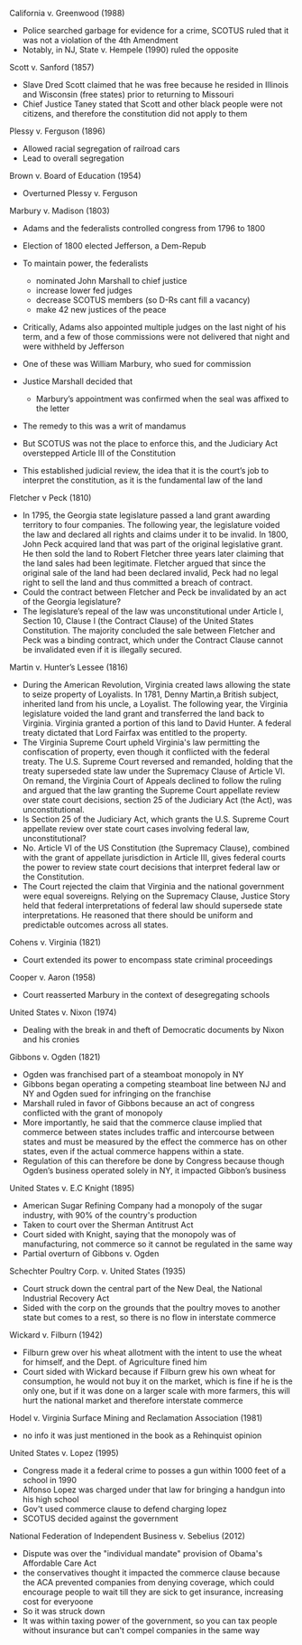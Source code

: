 California v. Greenwood (1988)

- Police searched garbage for evidence for a crime, SCOTUS ruled that it was not a violation of the 4th Amendment
- Notably, in NJ, State v. Hempele (1990) ruled the opposite

Scott v. Sanford (1857)

- Slave Dred Scott claimed that he was free because he resided in Illinois and Wisconsin (free states) prior to returning to Missouri
- Chief Justice Taney stated that Scott and other black people were not citizens, and therefore the constitution did not apply to them

Plessy v. Ferguson (1896)

- Allowed racial segregation of railroad cars
- Lead to overall segregation

Brown v. Board of Education (1954)

- Overturned Plessy v. Ferguson

Marbury v. Madison (1803)

- Adams and the federalists controlled congress from 1796 to 1800
- Election of 1800 elected Jefferson, a Dem-Repub
- To maintain power, the federalists

  - nominated John Marshall to chief justice
  - increase lower fed judges
  - decrease SCOTUS members (so D-Rs cant fill a
    vacancy)
  - make 42 new justices of the peace
- Critically, Adams also appointed multiple judges on the last night of his term, and a few of those commissions were not delivered that night and were withheld by Jefferson
- One of these was William Marbury, who sued for
  commission
- Justice Marshall decided that

  - Marbury’s appointment was confirmed when the seal was affixed to the letter
- The remedy to this was a writ of mandamus
- But SCOTUS was not the place to enforce this, and the Judiciary Act overstepped Article III of the Constitution
- This established judicial review, the idea that
  it is the court’s job to interpret the constitution, as it is the fundamental
  law of the land

Fletcher v Peck (1810)

- In 1795, the Georgia state legislature passed a land grant awarding territory to four companies. The following year, the legislature voided the law and declared all rights and claims under it to be invalid. In 1800, John Peck acquired land that was part of the original legislative grant. He then sold the land to Robert Fletcher three years later claiming that the land sales had been legitimate. Fletcher argued that since the original sale of the land had been declared invalid, Peck had no legal right to sell the land and thus committed a breach of contract.
- Could the contract between Fletcher and Peck be invalidated by an act of the Georgia legislature?
- The legislature’s repeal of the law was unconstitutional under Article I, Section 10, Clause I (the Contract Clause) of the United States Constitution. The majority concluded the sale between Fletcher and Peck was a binding contract, which under the Contract Clause cannot be invalidated even if it is illegally secured.

Martin v. Hunter’s Lessee (1816)

- During the American Revolution, Virginia created laws allowing the state to seize property of Loyalists. In 1781, Denny Martin,a British subject, inherited land from his uncle, a Loyalist. The following year, the Virginia legislature voided the land grant and transferred the land back to Virginia. Virginia granted a portion of this land to David Hunter. A federal treaty dictated that Lord Fairfax was entitled to the property.
- The Virginia Supreme Court upheld Virginia's law permitting the confiscation of property, even though it conflicted with the federal treaty. The U.S. Supreme Court reversed and remanded, holding that the treaty superseded state law under the Supremacy Clause of Article VI. On remand, the Virginia Court of Appeals declined to follow the ruling and argued that the law granting the Supreme Court appellate review over state court decisions, section 25 of the Judiciary Act (the Act), was unconstitutional.
- Is Section 25 of the Judiciary Act, which grants the U.S. Supreme Court appellate review over state court cases involving federal law, unconstitutional?
- No. Article VI of the US Constitution (the Supremacy Clause), combined with the grant of appellate jurisdiction in Article III, gives federal courts the power to review state court decisions that interpret federal law or the Constitution.
- The Court rejected the claim that Virginia and the national government were equal sovereigns. Relying on the Supremacy Clause, Justice Story held that federal interpretations of federal law should supersede state interpretations. He reasoned that there should be uniform and predictable outcomes across all states.

Cohens v. Virginia (1821)

- Court extended its power to encompass state criminal proceedings

Cooper v. Aaron (1958)

- Court reasserted Marbury in the context of desegregating schools

United States v. Nixon (1974)

- Dealing with the break in and theft of Democratic documents by Nixon and his cronies

Gibbons v. Ogden (1821)

- Ogden was franchised part of a steamboat monopoly in NY
- Gibbons began operating a competing steamboat line between NJ and NY and Ogden sued for infringing on the franchise
- Marshall ruled in favor of Gibbons because an act of congress conflicted with the grant of monopoly
- More importantly, he said that the commerce clause implied that commerce between states includes traffic and intercourse between states and must be measured by the effect the commerce has on other states, even if the actual commerce happens within a state.
- Regulation of this can therefore be done by Congress because though Ogden’s business operated solely in NY, it impacted Gibbon’s business

United States v. E.C Knight (1895)

- American Sugar Refining Company had a monopoly of the sugar industry, with 90% of the country's production
- Taken to court over the Sherman Antitrust Act
- Court sided with Knight, saying that the monopoly was of manufacturing, not commerce so it cannot be regulated in the same way
- Partial overturn of Gibbons v. Ogden

Schechter Poultry Corp. v. United States (1935)

- Court struck down the central part of the New Deal, the National Industrial Recovery Act
- Sided with the corp on the grounds that the poultry moves to another state but comes to a rest, so there is no flow in interstate commerce

Wickard v. Filburn (1942)

- Filburn grew over his wheat allotment with the intent to use the wheat for himself, and the Dept. of Agriculture fined him
- Court sided with Wickard because if Filburn grew his own wheat for consumption, he would not buy it on the market, which is fine if he is the only one, but if it was done on a larger scale with more farmers, this will hurt the national market and therefore interstate commerce

Hodel v. Virginia Surface Mining and Reclamation Association (1981)

- no info it was just mentioned in the book as a Rehinquist opinion

United States v. Lopez (1995)

- Congress made it a federal crime to posses a gun within 1000 feet of a school in 1990
- Alfonso Lopez was charged under that law for bringing a handgun into his high school
- Gov't used commerce clause to defend charging lopez
- SCOTUS decided against the government

National Federation of Independent Business v. Sebelius (2012)
- Dispute was over the "individual mandate" provision of Obama's Affordable Care Act
- the conservatives thought it impacted the commerce clause because the ACA prevented companies from denying coverage, which could encourage people to wait till they are sick to get insurance, increasing cost for everyoone
- So it was struck down
- It was within taxing power of the government, so you can tax people without insurance but can't compel companies in the same way

